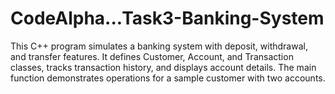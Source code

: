 # CodeAlpha...Task3-Banking-System
This C++ program simulates a banking system with deposit, withdrawal, and transfer features. It defines Customer, Account, and Transaction classes, tracks transaction history, and displays account details. The main function demonstrates operations for a sample customer with two accounts.
